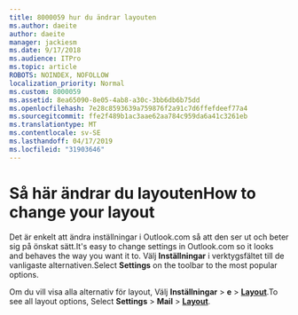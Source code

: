 ```yaml
---
title: 8000059 hur du ändrar layouten
ms.author: daeite
author: daeite
manager: jackiesm
ms.date: 9/17/2018
ms.audience: ITPro
ms.topic: article
ROBOTS: NOINDEX, NOFOLLOW
localization_priority: Normal
ms.custom: 8000059
ms.assetid: 8ea65090-8e05-4ab8-a30c-3bb6db6b75dd
ms.openlocfilehash: 7e28c8593639a759876f2a91c7d6ffefdeef77a4
ms.sourcegitcommit: ffe2f489b1ac3aae62aa784c959da6a41c3261eb
ms.translationtype: MT
ms.contentlocale: sv-SE
ms.lasthandoff: 04/17/2019
ms.locfileid: "31903646"
---
```

# <a name="how-to-change-your-layout"></a><span data-ttu-id="b688b-102">Så här ändrar du layouten</span><span class="sxs-lookup"><span data-stu-id="b688b-102">How to change your layout</span></span>

<span data-ttu-id="b688b-103">Det är enkelt att ändra inställningar i Outlook.com så att den ser ut och beter sig på önskat sätt.</span><span class="sxs-lookup"><span data-stu-id="b688b-103">It's easy to change settings in Outlook.com so it looks and behaves the way you want it to.</span></span> <span data-ttu-id="b688b-104">Välj **Inställningar** i verktygsfältet till de vanligaste alternativen.</span><span class="sxs-lookup"><span data-stu-id="b688b-104">Select **Settings** on the toolbar to the most popular options.</span></span> 

<span data-ttu-id="b688b-105">Om du vill visa alla alternativ för layout, Välj **Inställningar** > **e** > [**Layout**](https://outlook.live.com/mail/options/mail/layout).</span><span class="sxs-lookup"><span data-stu-id="b688b-105">To see all layout options, Select **Settings** > **Mail** > [**Layout**](https://outlook.live.com/mail/options/mail/layout).</span></span> 
  

